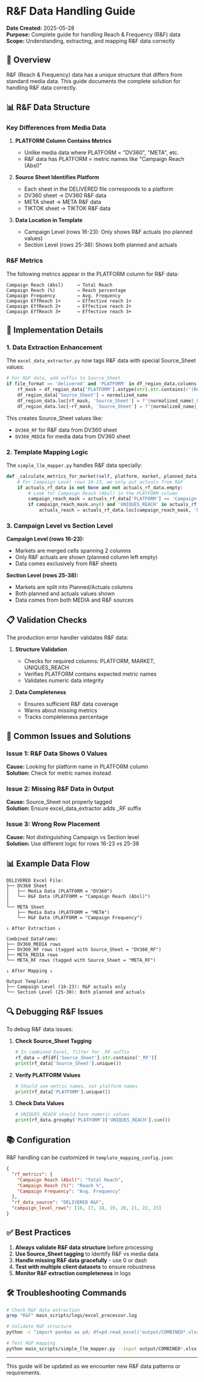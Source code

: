 # R&F Data Handling Guide

**Date Created:** 2025-05-28  
**Purpose:** Complete guide for handling Reach & Frequency (R&F) data  
**Scope:** Understanding, extracting, and mapping R&F data correctly

## 🎯 Overview

R&F (Reach & Frequency) data has a unique structure that differs from standard media data. This guide documents the complete solution for handling R&F data correctly.

## 📊 R&F Data Structure

### Key Differences from Media Data

1. **PLATFORM Column Contains Metrics**
   - Unlike media data where PLATFORM = "DV360", "META", etc.
   - R&F data has PLATFORM = metric names like "Campaign Reach (Absl)"
   
2. **Source Sheet Identifies Platform**
   - Each sheet in the DELIVERED file corresponds to a platform
   - DV360 sheet → DV360 R&F data
   - META sheet → META R&F data
   - TIKTOK sheet → TIKTOK R&F data

3. **Data Location in Template**
   - Campaign Level (rows 16-23): Only shows R&F actuals (no planned values)
   - Section Level (rows 25-38): Shows both planned and actuals

### R&F Metrics

The following metrics appear in the PLATFORM column for R&F data:

```
Campaign Reach (Absl)     → Total Reach
Campaign Reach (%)        → Reach percentage
Campaign Frequency        → Avg. Frequency
Campaign EffReach 1+      → Effective reach 1+
Campaign EffReach 2+      → Effective reach 2+
Campaign EffReach 3+      → Effective reach 3+
```

## 🔧 Implementation Details

### 1. Data Extraction Enhancement

The `excel_data_extractor.py` now tags R&F data with special Source_Sheet values:

```python
# For R&F data, add suffix to Source_Sheet
if file_format == 'delivered' and 'PLATFORM' in df_region_data.columns:
    rf_mask = df_region_data['PLATFORM'].astype(str).str.contains(r'(Reach|Freq)', na=False, regex=True)
    df_region_data['Source_Sheet'] = normalized_name
    df_region_data.loc[rf_mask, 'Source_Sheet'] = f"{normalized_name}_RF"
    df_region_data.loc[~rf_mask, 'Source_Sheet'] = f"{normalized_name}_MEDIA"
```

This creates Source_Sheet values like:
- `DV360_RF` for R&F data from DV360 sheet
- `DV360_MEDIA` for media data from DV360 sheet

### 2. Template Mapping Logic

The `simple_llm_mapper.py` handles R&F data specially:

```python
def _calculate_metrics_for_market(self, platform, market, planned_data, actuals_data, actuals_rf_data):
    # For Campaign Level rows 16-23, we only put actuals from R&F
    if actuals_rf_data is not None and not actuals_rf_data.empty:
        # Look for Campaign Reach (Absl) in the PLATFORM column
        campaign_reach_mask = actuals_rf_data['PLATFORM'] == 'Campaign Reach (Absl)'
        if campaign_reach_mask.any() and 'UNIQUES_REACH' in actuals_rf_data.columns:
            actuals_reach = actuals_rf_data.loc[campaign_reach_mask, 'UNIQUES_REACH'].sum()
```

### 3. Campaign Level vs Section Level

**Campaign Level (rows 16-23):**
- Markets are merged cells spanning 2 columns
- Only R&F actuals are shown (planned column left empty)
- Data comes exclusively from R&F sheets

**Section Level (rows 25-38):**
- Markets are split into Planned/Actuals columns
- Both planned and actuals values shown
- Data comes from both MEDIA and R&F sources

## 📋 Validation Checks

The production error handler validates R&F data:

1. **Structure Validation**
   - Checks for required columns: PLATFORM, MARKET, UNIQUES_REACH
   - Verifies PLATFORM contains expected metric names
   - Validates numeric data integrity

2. **Data Completeness**
   - Ensures sufficient R&F data coverage
   - Warns about missing metrics
   - Tracks completeness percentage

## 🚨 Common Issues and Solutions

### Issue 1: R&F Data Shows 0 Values
**Cause:** Looking for platform name in PLATFORM column  
**Solution:** Check for metric names instead

### Issue 2: Missing R&F Data in Output
**Cause:** Source_Sheet not properly tagged  
**Solution:** Ensure excel_data_extractor adds _RF suffix

### Issue 3: Wrong Row Placement
**Cause:** Not distinguishing Campaign vs Section level  
**Solution:** Use different logic for rows 16-23 vs 25-38

## 📊 Example Data Flow

```
DELIVERED Excel File:
├── DV360 Sheet
│   ├── Media Data (PLATFORM = "DV360")
│   └── R&F Data (PLATFORM = "Campaign Reach (Absl)")
│
└── META Sheet
    ├── Media Data (PLATFORM = "META")
    └── R&F Data (PLATFORM = "Campaign Frequency")
    
↓ After Extraction ↓

Combined DataFrame:
├── DV360_MEDIA rows
├── DV360_RF rows (tagged with Source_Sheet = "DV360_RF")
├── META_MEDIA rows
└── META_RF rows (tagged with Source_Sheet = "META_RF")

↓ After Mapping ↓

Output Template:
├── Campaign Level (16-23): R&F actuals only
└── Section Level (25-38): Both planned and actuals
```

## 🔍 Debugging R&F Issues

To debug R&F data issues:

1. **Check Source_Sheet Tagging**
   ```python
   # In combined Excel, filter for _RF suffix
   rf_data = df[df['Source_Sheet'].str.contains('_RF')]
   print(rf_data['Source_Sheet'].unique())
   ```

2. **Verify PLATFORM Values**
   ```python
   # Should see metric names, not platform names
   print(rf_data['PLATFORM'].unique())
   ```

3. **Check Data Values**
   ```python
   # UNIQUES_REACH should have numeric values
   print(rf_data.groupby('PLATFORM')['UNIQUES_REACH'].sum())
   ```

## 📚 Configuration

R&F handling can be customized in `template_mapping_config.json`:

```json
{
  "rf_metrics": {
    "Campaign Reach (Absl)": "Total Reach",
    "Campaign Reach (%)": "Reach %",
    "Campaign Frequency": "Avg. Frequency"
  },
  "rf_data_source": "DELIVERED R&F",
  "campaign_level_rows": [16, 17, 18, 19, 20, 21, 22, 23]
}
```

## ✅ Best Practices

1. **Always validate R&F data structure** before processing
2. **Use Source_Sheet tagging** to identify R&F vs media data
3. **Handle missing R&F data gracefully** - use 0 or dash
4. **Test with multiple client datasets** to ensure robustness
5. **Monitor R&F extraction completeness** in logs

## 🛠️ Troubleshooting Commands

```bash
# Check R&F data extraction
grep "R&F" main_scripts/logs/excel_processor.log

# Validate R&F structure
python -c "import pandas as pd; df=pd.read_excel('output/COMBINED*.xlsx'); print(df[df['Source_Sheet'].str.contains('_RF')]['PLATFORM'].unique())"

# Test R&F mapping
python main_scripts/simple_llm_mapper.py --input output/COMBINED*.xlsx --template input/OUTPUT_TEMPLATE*.xlsx --output test_rf_output.xlsx
```

---

This guide will be updated as we encounter new R&F data patterns or requirements.